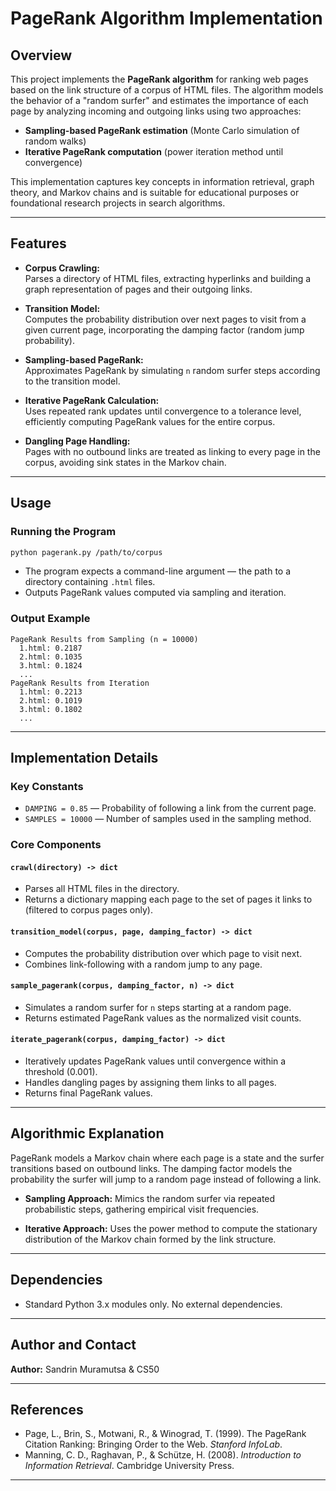 # PageRank Algorithm Implementation

## Overview

This project implements the **PageRank algorithm** for ranking web pages based on the link structure of a corpus of HTML files. The algorithm models the behavior of a "random surfer" and estimates the importance of each page by analyzing incoming and outgoing links using two approaches:

- **Sampling-based PageRank estimation** (Monte Carlo simulation of random walks)  
- **Iterative PageRank computation** (power iteration method until convergence)

This implementation captures key concepts in information retrieval, graph theory, and Markov chains and is suitable for educational purposes or foundational research projects in search algorithms.

---

## Features

- **Corpus Crawling:**  
  Parses a directory of HTML files, extracting hyperlinks and building a graph representation of pages and their outgoing links.

- **Transition Model:**  
  Computes the probability distribution over next pages to visit from a given current page, incorporating the damping factor (random jump probability).

- **Sampling-based PageRank:**  
  Approximates PageRank by simulating `n` random surfer steps according to the transition model.

- **Iterative PageRank Calculation:**  
  Uses repeated rank updates until convergence to a tolerance level, efficiently computing PageRank values for the entire corpus.

- **Dangling Page Handling:**  
  Pages with no outbound links are treated as linking to every page in the corpus, avoiding sink states in the Markov chain.

---

## Usage

### Running the Program

```bash
python pagerank.py /path/to/corpus
````

* The program expects a command-line argument — the path to a directory containing `.html` files.
* Outputs PageRank values computed via sampling and iteration.

### Output Example

```
PageRank Results from Sampling (n = 10000)
  1.html: 0.2187
  2.html: 0.1035
  3.html: 0.1824
  ...
PageRank Results from Iteration
  1.html: 0.2213
  2.html: 0.1019
  3.html: 0.1802
  ...
```

---

## Implementation Details

### Key Constants

* `DAMPING = 0.85` — Probability of following a link from the current page.
* `SAMPLES = 10000` — Number of samples used in the sampling method.

### Core Components

#### `crawl(directory) -> dict`

* Parses all HTML files in the directory.
* Returns a dictionary mapping each page to the set of pages it links to (filtered to corpus pages only).

#### `transition_model(corpus, page, damping_factor) -> dict`

* Computes the probability distribution over which page to visit next.
* Combines link-following with a random jump to any page.

#### `sample_pagerank(corpus, damping_factor, n) -> dict`

* Simulates a random surfer for `n` steps starting at a random page.
* Returns estimated PageRank values as the normalized visit counts.

#### `iterate_pagerank(corpus, damping_factor) -> dict`

* Iteratively updates PageRank values until convergence within a threshold (0.001).
* Handles dangling pages by assigning them links to all pages.
* Returns final PageRank values.

---

## Algorithmic Explanation

PageRank models a Markov chain where each page is a state and the surfer transitions based on outbound links. The damping factor models the probability the surfer will jump to a random page instead of following a link.

* **Sampling Approach:**
  Mimics the random surfer via repeated probabilistic steps, gathering empirical visit frequencies.

* **Iterative Approach:**
  Uses the power method to compute the stationary distribution of the Markov chain formed by the link structure.

---

## Dependencies

* Standard Python 3.x modules only. No external dependencies.

---

## Author and Contact

**Author:** Sandrin Muramutsa & CS50

---

## References

* Page, L., Brin, S., Motwani, R., & Winograd, T. (1999). The PageRank Citation Ranking: Bringing Order to the Web. *Stanford InfoLab*.
* Manning, C. D., Raghavan, P., & Schütze, H. (2008). *Introduction to Information Retrieval*. Cambridge University Press.

---
